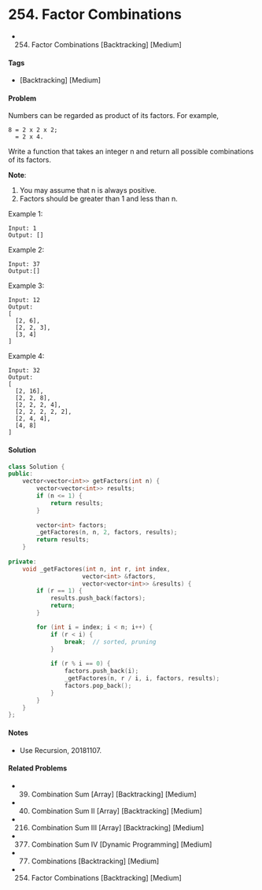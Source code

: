 # 254. Factor Combinations
- 254. Factor Combinations [Backtracking] [Medium]

#### Tags
- [Backtracking] [Medium]

#### Problem
Numbers can be regarded as product of its factors. For example,

    8 = 2 x 2 x 2;
      = 2 x 4.

Write a function that takes an integer n and return all possible combinations of its factors.

**Note**:

1. You may assume that n is always positive.
2. Factors should be greater than 1 and less than n.

Example 1:

    Input: 1
    Output: []

Example 2:

    Input: 37
    Output:[]

Example 3:

    Input: 12
    Output:
    [
      [2, 6],
      [2, 2, 3],
      [3, 4]
    ]

Example 4:

    Input: 32
    Output:
    [
      [2, 16],
      [2, 2, 8],
      [2, 2, 2, 4],
      [2, 2, 2, 2, 2],
      [2, 4, 4],
      [4, 8]
    ]

#### Solution
``` C++
class Solution {
public:
    vector<vector<int>> getFactors(int n) {
        vector<vector<int>> results;
        if (n <= 1) {
            return results;
        }
        
        vector<int> factors;
        _getFactores(n, n, 2, factors, results);
        return results;
    }
    
private:
    void _getFactores(int n, int r, int index, 
                     vector<int> &factors, 
                     vector<vector<int>> &results) {
        if (r == 1) {
            results.push_back(factors);
            return;
        }

        for (int i = index; i < n; i++) {
            if (r < i) {
                break;  // sorted, pruning
            }
            
            if (r % i == 0) {
                factors.push_back(i);
                _getFactores(n, r / i, i, factors, results);
                factors.pop_back();
            }
        }
    }
};
```

#### Notes
- Use Recursion, 20181107.

#### Related Problems
- 39. Combination Sum [Array] [Backtracking] [Medium]
- 40. Combination Sum II [Array] [Backtracking] [Medium]
- 216. Combination Sum III [Array] [Backtracking] [Medium]
- 377. Combination Sum IV [Dynamic Programming] [Medium]
- 77. Combinations [Backtracking] [Medium]
- 254. Factor Combinations [Backtracking] [Medium]
